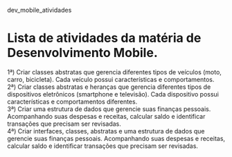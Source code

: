 dev_mobile_atividades
# Lista de atividades da matéria de Desenvolvimento Mobile.

1ª) Criar classes abstratas que gerencia diferentes tipos de veículos (moto, carro, bicicleta). Cada veículo possui características e comportamentos.<br>
2ª) Criar classes abstratas e heranças que gerencia diferentes tipos de dispositivos eletrônicos (smartphone e televisão). Cada dispositivo possui características e comportamentos diferentes.<br>
3ª) Criar uma estrutura de dados que gerencie suas finanças pessoais. Acompanhando suas despesas e receitas, calcular saldo e identificar transações que precisam ser revisadas.<br>
4ª) Criar interfaces, classes, abstratas e uma estrutura de dados que gerencie suas finanças pessoais. Acompanhando suas despesas e receitas, calcular saldo e identificar transações que precisam ser revisadas.<br>
